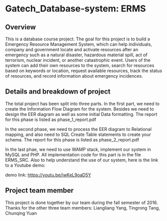 # Gatech_Database-system: ERMS

## Overview
This is a database course project. The goal for this project is to build a Emergency Resource Management System, which can help individuals, company and government locate and activate resources after an emergency such as a natural disaster, hazardous material spill, act of terrorism, nuclear incident, or another catastrophic event. Users of the system can add their own resources to the system, search for resources based on keywords or location, request available resources, track the status of resources, and record information about emergency incidences.

## Details and breakdown of project
The total project has been split into three parts. In the first part, we need to create the Information Flow Diagram for the system. Besides we need to design the EER diagram as well as some initial Data formatting. The report for this phase is listed as phase_1_report.pdf

In the second phase, we need to process the EER diagram to Relational mapping, and also need to SQL Create Table statements to create your schema. The report for this phase is listed as phase_2_report.pdf

In the last phae, we need to use WAMP stack, implement our system in MySQL and PHP. All implementation code for this part is in the file ERMS_SRC. Also to help understand the use of our system, here is the link to a Youtube demo:

demo link: https://youtu.be/iwKeL9oaD5Y

## Project team member
This project is done together by our team during the fall semester of 2016. Thanks for the other three team members: Liangliang Yang, Tingrong Tang, Chunqing Yuan
